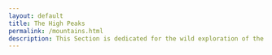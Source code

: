 ```yaml
---
layout: default
title: The High Peaks
permalink: /mountains.html
description: This Section is dedicated for the wild exploration of the Mountains.
---
```


